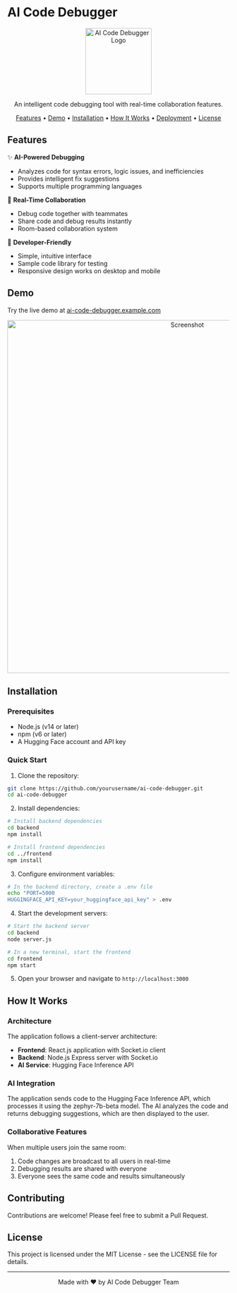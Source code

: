 # AI Code Debugger

<p align="center">
  <img src="https://via.placeholder.com/150?text=AI+Debug" alt="AI Code Debugger Logo" width="150"/>
</p>

<p align="center">
  An intelligent code debugging tool with real-time collaboration features.
</p>

<p align="center">
  <a href="#features">Features</a> •
  <a href="#demo">Demo</a> •
  <a href="#installation">Installation</a> •
  <a href="#how-it-works">How It Works</a> •
  <a href="#deployment">Deployment</a> •
  <a href="#license">License</a>
</p>

## Features

✨ **AI-Powered Debugging**
- Analyzes code for syntax errors, logic issues, and inefficiencies
- Provides intelligent fix suggestions
- Supports multiple programming languages

🤝 **Real-Time Collaboration**
- Debug code together with teammates
- Share code and debug results instantly
- Room-based collaboration system

🚀 **Developer-Friendly**
- Simple, intuitive interface
- Sample code library for testing
- Responsive design works on desktop and mobile

## Demo

Try the live demo at [ai-code-debugger.example.com](https://ai-code-debugger.example.com)

<p align="center">
  <img src="https://via.placeholder.com/800x400?text=AI+Code+Debugger+Screenshot" alt="Screenshot" width="800"/>
</p>

## Installation

### Prerequisites

- Node.js (v14 or later)
- npm (v6 or later)
- A Hugging Face account and API key

### Quick Start

1. Clone the repository:
```bash
git clone https://github.com/yourusername/ai-code-debugger.git
cd ai-code-debugger
```

2. Install dependencies:
```bash
# Install backend dependencies
cd backend
npm install

# Install frontend dependencies
cd ../frontend
npm install
```

3. Configure environment variables:
```bash
# In the backend directory, create a .env file
echo "PORT=5000
HUGGINGFACE_API_KEY=your_huggingface_api_key" > .env
```

4. Start the development servers:
```bash
# Start the backend server
cd backend
node server.js

# In a new terminal, start the frontend
cd frontend
npm start
```

5. Open your browser and navigate to `http://localhost:3000`

## How It Works

### Architecture

The application follows a client-server architecture:

- **Frontend**: React.js application with Socket.io client
- **Backend**: Node.js Express server with Socket.io
- **AI Service**: Hugging Face Inference API

### AI Integration

The application sends code to the Hugging Face Inference API, which processes it using the zephyr-7b-beta model. The AI analyzes the code and returns debugging suggestions, which are then displayed to the user.

### Collaborative Features

When multiple users join the same room:
1. Code changes are broadcast to all users in real-time
2. Debugging results are shared with everyone
3. Everyone sees the same code and results simultaneously


## Contributing

Contributions are welcome! Please feel free to submit a Pull Request.

## License

This project is licensed under the MIT License - see the LICENSE file for details.

---

<p align="center">
  Made with ❤️ by AI Code Debugger Team
</p>
